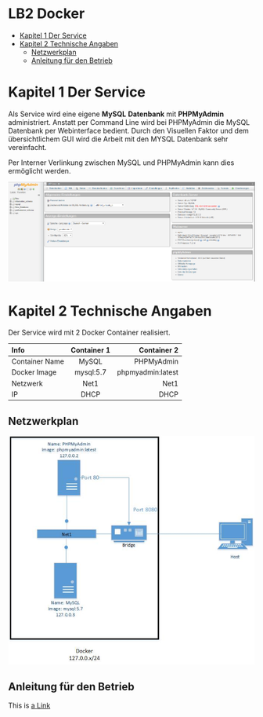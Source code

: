 # **LB2** **Docker**  <!-- omit in toc -->


- [Kapitel 1 Der Service](#kapitel-1-der-service)
- [Kapitel 2 Technische Angaben](#kapitel-2-technische-angaben)
  - [Netzwerkplan](#netzwerkplan)
  - [Anleitung für den Betrieb](#anleitung-f%C3%BCr-den-betrieb)

# Kapitel 1 Der Service

Als Service wird eine eigene **MySQL** **Datenbank** mit **PHPMyAdmin** administriert. Anstatt per Command Line wird bei PHPMyAdmin die MySQL Datenbank per Webinterface bedient. Durch den Visuellen Faktor und dem übersichtlichem GUI wird die Arbeit mit den MYSQL Datenbank sehr vereinfacht.

Per Interner Verlinkung zwischen MySQL und PHPMyAdmin kann dies ermöglicht werden.

![GUI](Images/GUI.PNG)

# Kapitel 2 Technische Angaben

Der Service wird mit 2 Docker Container realisiert.

| **Info**       | **Container** 1 |   **Container** 2 |
| :------------- | :-------------: | ----------------: |
| Container Name |      MySQL      |        PHPMyAdmin |
| Docker Image   |    mysql:5.7    | phpmyadmin:latest |
| Netzwerk       |      Net1       |              Net1 |
| IP             |      DHCP       |              DHCP |

## Netzwerkplan

![Netzwerk](Images/netzwerk.jpg)


## Anleitung für den Betrieb


<!-- Link Index -->
This is [a Link][20min]

[20min]: https://www.20min.ch/